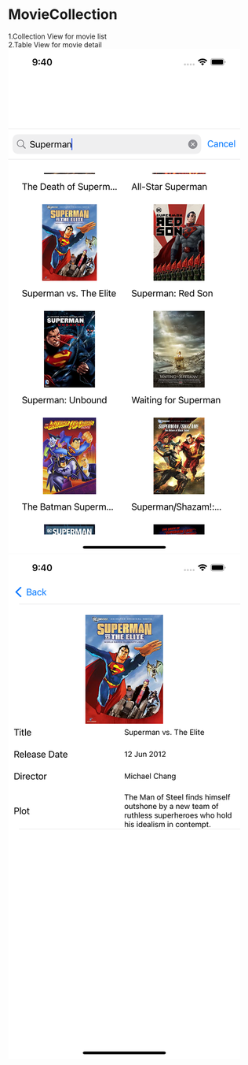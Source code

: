 # MovieCollection
1.Collection View for movie list<br>
2.Table View for movie detail</br>
![](/img2.png)
![](/img1.png)
